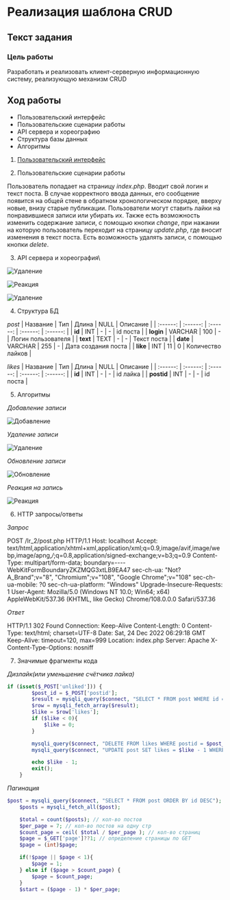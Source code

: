 # Реализация шаблона CRUD
## Текст задания
### Цель работы
Разработать и реализовать клиент-серверную информационную систему, реализующую механизм CRUD
## Ход работы
- Пользовательский интерфейс
- Пользовательские сценарии работы
- API сервера и хореографию
- Структура базы данных
- Алгоритмы
1) [Пользовательский интерфейс](https://www.figma.com/file/JSFYDGi8EzhkEXg7aORyxq/Untitled?node-id=0%3A1&t=Rc9e4JLX1sgEuYoj-1)

2) Пользовательские сценарии работы

Пользователь попадает на страницу *index.php*. Вводит свой логин и текст поста. В случае корректного ввода данных, его сообщение появится на общей стене в обратном хронологическом порядке, вверху новые, внизу старые публикации. Пользователи могут ставить лайки на понравившиеся записи или убирать их. Также есть возможность изменить содержание записи, с помощью кнопки *change*, при нажании на которую пользователь переходит на страницу *update.php*, где вносит изменения в текст поста. Есть возможность удалять записи, с помощью кнопки *delete*.

3. API сервера и хореография\

![Удаление](add.png)

![Реакция](https://github.com/totomiPo/Forum/blob/main/img/Реакция%20-%20хореография.png)

![Удаление](https://github.com/totomiPo/Forum/blob/main/img/Удаление%20-%20хореография.png)

4. Структура БД

*post*
| Название | Тип | Длина | NULL | Описание |
| :------: | :------: | :------: | :------: | :------: |
| **id** | INT | - | - | id поста |
| **login** | VARCHAR | 100 | - | Логин пользователя |
| **text** | TEXT | - | - | Текст поста |
| **date** | VARCHAR | 255 | - | Дата создания поста |
| **like** | INT | 11 | 0 | Количество лайков |

*likes*
| Название | Тип | Длина | NULL | Описание |
| :------: | :------: | :------: | :------: | :------: |
| **id** | INT | - | - | id лайка |
| **postid** | INT | - | - | id поста |

5. Алгоритмы

*Добавление записи*

![Добавление](https://github.com/totomiPo/Forum/blob/main/img/Создание%20поста.png)

*Удаление записи*

![Удаление](https://github.com/totomiPo/Forum/blob/main/img/Удаление.png)

*Обновление записи*

![Обновление](https://github.com/totomiPo/Forum/blob/main/img/Изменение%20поста.png)

*Реакция на запись*

![Реакция](https://github.com/totomiPo/Forum/blob/main/img/Лайки.png)

6. HTTP запросы/ответы

*Запрос*

POST /lr_2/post.php HTTP/1.1
Host: localhost
Accept: text/html,application/xhtml+xml,application/xml;q=0.9,image/avif,image/webp,image/apng,*/*;q=0.8,application/signed-exchange;v=b3;q=0.9
Content-Type: multipart/form-data; boundary=----WebKitFormBoundaryZKZMQG3xtLB9EA47
sec-ch-ua: "Not?A_Brand";v="8", "Chromium";v="108", "Google Chrome";v="108"
sec-ch-ua-mobile: ?0
sec-ch-ua-platform: "Windows"
Upgrade-Insecure-Requests: 1
User-Agent: Mozilla/5.0 (Windows NT 10.0; Win64; x64) AppleWebKit/537.36 (KHTML, like Gecko) Chrome/108.0.0.0 Safari/537.36

*Ответ*

HTTP/1.1 302 Found
Connection: Keep-Alive
Content-Length: 0
Content-Type: text/html; charset=UTF-8
Date: Sat, 24 Dec 2022 06:29:18 GMT
Keep-Alive: timeout=120, max=999
Location: index.php
Server: Apache
X-Content-Type-Options: nosniff

7. Значимые фрагменты кода

*Дизлайк(или уменьшение счётчика лайка)*
```php
if (isset($_POST['unliked'])) {
		$post_id = $_POST['postid'];
		$result = mysqli_query($connect, "SELECT * FROM post WHERE id = $post_id");
		$row = mysqli_fetch_array($result);
		$like = $row['likes'];
        if ($like < 0){
            $like = 0;
        }

		mysqli_query($connect, "DELETE FROM likes WHERE postid = $post_id");
		mysqli_query($connect, "UPDATE post SET likes = $like - 1 WHERE id = $post_id");

		echo $like - 1;
		exit();
	}
```

*Пагинация*
```php
$post = mysqli_query($connect, "SELECT * FROM post ORDER BY id DESC");
    $posts = mysqli_fetch_all($post);

    $total = count($posts); // кол-во постов
    $per_page = 7; // кол-во постов на одну стр
    $count_page = ceil( $total / $per_page ); // кол-во страниц
    $page = $_GET['page']??1; // определение страницы по GET
    $page = (int)$page;

    if(!$page || $page < 1){
        $page = 1;
    } else if ($page > $count_page) {
        $page = $count_page;
    }
    $start = ($page - 1) * $per_page;
```

